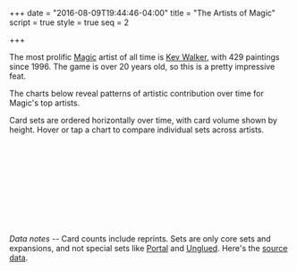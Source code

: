 +++
date = "2016-08-09T19:44:46-04:00"
title = "The Artists of Magic"
script = true
style = true
seq = 2

+++

The most prolific [Magic](https://en.wikipedia.org/wiki/Magic:_The_Gathering) artist of all time is [Kev Walker](http://gatherer.wizards.com/Pages/Search/Default.aspx?action=advanced&artist=%5B%22Kev%20Walker%22%5D), with 429 paintings since 1996. The game is over 20 years old, so this is a pretty impressive feat.

The charts below reveal patterns of artistic contribution over time for Magic's top artists.

Card sets are ordered horizontally over time, with card volume shown by height. Hover or tap a chart to compare individual sets across artists.

<svg class='block'>
		<defs>
	    <linearGradient id="the-artists-of-magic-grad" x1="0%" y1="0%" x2="0%" y2="100%">
	      <stop offset="0%" stop-color="#3CF3FF" />
	      <stop offset="100%" stop-color="#85B1F5" />
	    </linearGradient>
	  </defs>
</svg>

_Data notes --_ Card counts include reprints. Sets are only core sets and expansions, and not special sets like [Portal](https://en.wikipedia.org/wiki/Portal_(Magic:_The_Gathering)) and [Unglued](https://en.wikipedia.org/wiki/Unglued). Here's the [source data](http://mtgjson.com).
